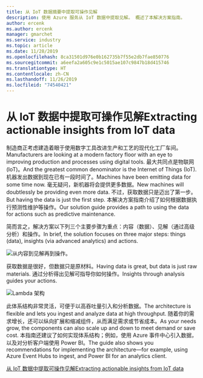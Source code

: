 ```yaml
---
title: 从 IoT 数据摘要中提取可操作见解
description: 使用 Azure 服务从 IoT 数据中提取见解。 概述了本解决方案指南。
author: ercenk
ms.author: ercenk
manager: gmarchet
ms.service: industry
ms.topic: article
ms.date: 11/28/2019
ms.openlocfilehash: 8ca31501d976e0b162735b7f55e2db7fae850776
ms.sourcegitcommit: a6eefa2a605c9e1c5015ae107c9847b18d415746
ms.translationtype: HT
ms.contentlocale: zh-CN
ms.lasthandoff: 11/26/2019
ms.locfileid: "74540421"
---
```

# <a name="extracting-actionable-insights-from-iot-data"></a><span data-ttu-id="45a28-104">从 IoT 数据中提取可操作见解</span><span class="sxs-lookup"><span data-stu-id="45a28-104">Extracting actionable insights from IoT data</span></span>

<span data-ttu-id="45a28-105">制造商正考虑建造着眼于使用数字工具改进生产和工艺的现代化工厂车间。</span><span class="sxs-lookup"><span data-stu-id="45a28-105">Manufacturers are looking at a modern factory floor with an eye to improving production and processes using digital tools.</span></span> <span data-ttu-id="45a28-106">最大共同点是物联网 (IoT)。</span><span class="sxs-lookup"><span data-stu-id="45a28-106">And the greatest common denominator is the Internet of Things (IoT).</span></span> <span data-ttu-id="45a28-107">机器发出数据到现在已有一段时间了。</span><span class="sxs-lookup"><span data-stu-id="45a28-107">Machines have been emitting data for some time now.</span></span> <span data-ttu-id="45a28-108">毫无疑问，新机器将会提供更多数据。</span><span class="sxs-lookup"><span data-stu-id="45a28-108">New machines will doubtlessly be providing even more data.</span></span>
<span data-ttu-id="45a28-109">不过，获取数据只是迈出了第一步。</span><span class="sxs-lookup"><span data-stu-id="45a28-109">But having the data is just the first step.</span></span> <span data-ttu-id="45a28-110">本解决方案指南介绍了如何根据数据执行预测性维护等操作。</span><span class="sxs-lookup"><span data-stu-id="45a28-110">Our solution guide provides a path to using the data for actions such as predictive maintenance.</span></span>

<span data-ttu-id="45a28-111">简而言之，解决方案以下列三个主要步骤为重点：内容（数据）、见解（通过高级分析）和操作。</span><span class="sxs-lookup"><span data-stu-id="45a28-111">In brief, the solution focuses on three major steps: things (data), insights (via advanced analytics) and actions.</span></span>

![从内容到见解再到操作。](assets/extracting-insights-from-iot/things-insights-actions.png)

<span data-ttu-id="45a28-113">获取数据是很好，但数据只是原材料。</span><span class="sxs-lookup"><span data-stu-id="45a28-113">Having data is great, but data is just raw materials.</span></span> <span data-ttu-id="45a28-114">通过分析得出见解可指导你如何操作。</span><span class="sxs-lookup"><span data-stu-id="45a28-114">Insights through analysis guides your actions.</span></span>

![Lambda 架构](assets/extracting-insights-from-iot/lambda-architecture.png)

<span data-ttu-id="45a28-116">此体系结构非常灵活，可便于以高吞吐量引入和分析数据。</span><span class="sxs-lookup"><span data-stu-id="45a28-116">The architecture is flexible and lets you ingest and analyze data at high throughput.</span></span> <span data-ttu-id="45a28-117">随着你的需求增长，还可以纵向扩展和缩减组件，从而满足需求或节省成本。</span><span class="sxs-lookup"><span data-stu-id="45a28-117">As your needs grow, the components can also scale up and down to meet demand or save cost.</span></span> <span data-ttu-id="45a28-118">本指南还建议了如何实现体系结构；例如，使用 Azure 事件中心引入数据，以及对分析客户端使用 Power BI。</span><span class="sxs-lookup"><span data-stu-id="45a28-118">The guide also shows you recommendations for implementing the architecture—for example, using Azure Event Hubs to ingest, and Power BI for an analytics client.</span></span>

[<span data-ttu-id="45a28-119">从 IoT 数据中提取可操作见解</span><span class="sxs-lookup"><span data-stu-id="45a28-119">Extracting actionable insights from IoT data</span></span>](./extracting-insights-from-iot-data.md)
